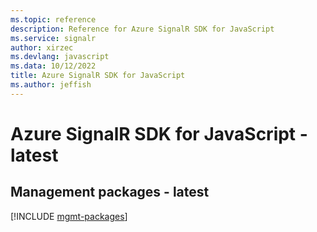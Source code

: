```yaml
---
ms.topic: reference
description: Reference for Azure SignalR SDK for JavaScript
ms.service: signalr
author: xirzec
ms.devlang: javascript
ms.data: 10/12/2022
title: Azure SignalR SDK for JavaScript
ms.author: jeffish
---
```

# Azure SignalR SDK for JavaScript - latest

## Management packages - latest
[!INCLUDE [mgmt-packages](signalr-mgmt-index.md)]